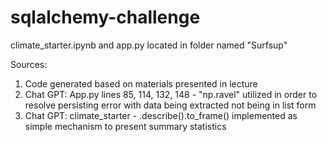 # sqlalchemy-challenge

climate_starter.ipynb and app.py located in folder named "Surfsup"


Sources: 
1) Code generated based on materials presented in lecture
2) Chat GPT: App.py lines 85, 114, 132, 148 - "np.ravel" utilized in order to resolve persisting error with data being extracted not being in list form
3) Chat GPT: climate_starter - .describe().to_frame() implemented as simple mechanism to present summary statistics 
